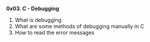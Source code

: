 **0x03. C - Debugging**

1. What is debugging
2. What are some methods of debugging manually in C
3. How to read the error messages
